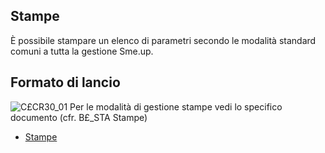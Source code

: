 ## Stampe
È possibile stampare un elenco di parametri secondo le modalità standard comuni a tutta la gestione Sme.up.
## Formato di lancio
![C£CR30_01](http://doc.smeup.com/immagini/MBDOC_OGG-P_C£CR30S/CXCR30_01.png)
Per le modalità di gestione stampe vedi lo specifico documento (cfr. B£_STA Stampe)
- [Stampe](Sorgenti/DOC_OPE/TA/B£AMO/B£_STA)
